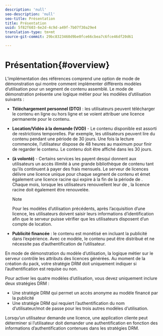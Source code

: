 ```yaml
---
description: 'null'
seo-description: 'null'
seo-title: Présentation
title: Présentation
uuid: 5f82f603-6e2d-4c9d-a49f-7b07f30a29e4
translation-type: tm+mt
source-git-commit: 29bc8323460d9be0fce66cbea7c6fce46df20d61

---
```



# Présentation{#overview}

L’implémentation des références comprend une option de mode de démonstration qui montre comment implémenter différents modèles d’utilisation pour un segment de contenu assemblé. Le mode de démonstration présente une logique métier pour les modèles d’utilisation suivants :

* **Téléchargement personnel (DTO)** : les utilisateurs peuvent télécharger le contenu en ligne ou hors ligne et se voient attribuer une licence permanente pour le contenu.
* **Location/Vidéo à la demande (VOD)** - Le contenu disponible est assorti de restrictions temporelles. Par exemple, les utilisateurs peuvent lire du contenu pendant une période de 30 jours. Une fois la lecture commencée, l’utilisateur dispose de 48 heures au maximum pour finir de regarder le contenu. Le contenu doit être affiché dans les 30 jours.
* **(à volonté)** - Certains services  les payent desqui donnent aux utilisateurs un accès illimité à une grande bibliothèque de contenu tant qu&#39;ils continuent à payer des frais mensuels. Le serveur de licences délivre une licence unique pour chaque segment de contenu et émet également une licence racine qui expire à la fin de la période de  . Chaque mois, lorsque les utilisateurs renouvellent leur  de , la licence racine doit également être renouvelée.

   >[!NOTE]
   >
   >Pour les modèles d’utilisation précédents, après l’acquisition d’une licence, les utilisateurs doivent saisir leurs informations d’identification afin que le serveur puisse vérifier que les utilisateurs disposent d’un compte de location.

* **Publicité financée** : le contenu est monétisé en incluant la publicité dans l’expérience. Avec ce modèle, le contenu peut être distribué et ne nécessite pas d’authentification de l’utilisateur.

En mode de démonstration du modèle d’utilisation, la logique métier sur le serveur contrôle les attributs des licences générées. Au moment de la création du pack, votre stratégie DRM doit uniquement indiquer si l’authentification est requise ou non.

Pour activer les quatre modèles d’utilisation, vous devez uniquement inclure deux stratégies DRM :

* Une stratégie DRM qui permet un accès anonyme au modèle financé par la publicité
* Une stratégie DRM qui requiert l’authentification du nom d’utilisateur/mot de passe pour les trois autres modèles d’utilisation.

Lorsqu’un utilisateur demande une licence, une application cliente peut déterminer si l’utilisateur doit demander une authentification en fonction des informations d’authentification contenues dans les stratégies DRM.
